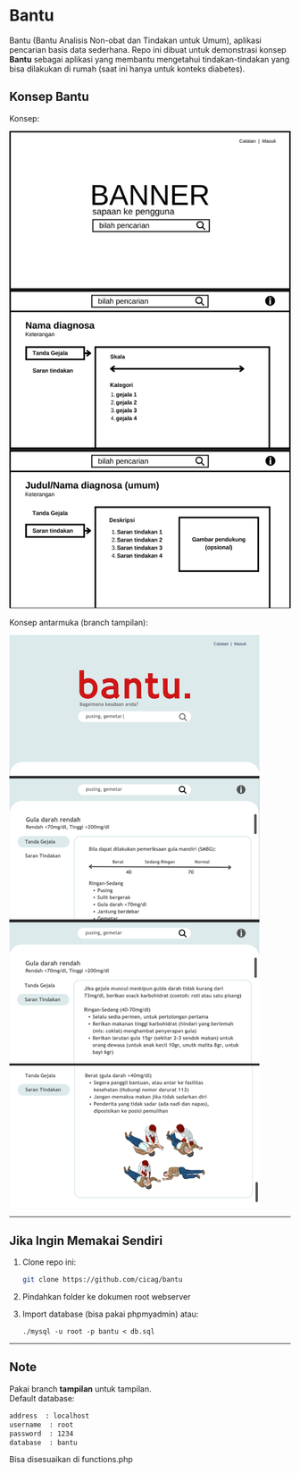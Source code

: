 # Bantu
Bantu (Bantu Analisis Non-obat dan Tindakan untuk Umum), aplikasi pencarian basis data sederhana. Repo ini dibuat untuk demonstrasi konsep **Bantu** sebagai aplikasi yang membantu mengetahui tindakan-tindakan yang bisa dilakukan di rumah (saat ini hanya untuk konteks diabetes).

## Konsep Bantu
Konsep:  

  
   ![Gambar 1](images/1.png)  

Konsep antarmuka (branch tampilan):  

  
   ![Gambar 2](images/2.png)

---

## Jika Ingin Memakai Sendiri
1. Clone repo ini:
   
   ```bash
   git clone https://github.com/cicag/bantu
   ```
3. Pindahkan folder ke dokumen root webserver
4. Import database (bisa pakai phpmyadmin) atau:
   
   ```
   ./mysql -u root -p bantu < db.sql
   ```
---
## Note
Pakai branch **tampilan** untuk tampilan.  
Default database:  

```
address  : localhost
username  : root
password  : 1234
database  : bantu
```
Bisa disesuaikan di functions.php
